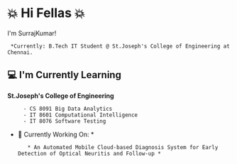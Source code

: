  # :collision: Hi Fellas :collision:

I'm SurrajKumar!

     *Currently: B.Tech IT Student @ St.Joseph's College of Engineering at Chennai.
  
## :computer:  I'm Currently Learning
    
 **St.Joseph's College of Engineering**

         - CS 8091 Big Data Analytics
         - IT 8601 Computational Intelligence 
         - IT 8076 Software Testing

* :mag_right: Currently Working On: *

         * An Automated Mobile Cloud-based Diagnosis System for Early Detection of Optical Neuritis and Follow-up *




